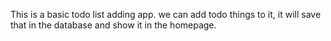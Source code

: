 This is a basic todo list adding app. we can add todo things to it, it will save that in the database and show it in the homepage.





